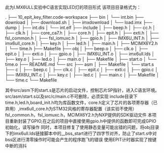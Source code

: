 此为I.MX6ULL实验中C语言实现LED灯的项目形式
该项目目录格式为：

.
├── 10_epit_key_filter.code-workspace
├── bin
│   └── int.bin
├── download
│   ├── download.sh
│   ├── imxdownload
│   └── load.imx
├── dump
│   ├── int.dis
│   └── int.elf
├── include
│   ├── beep.h
│   ├── cc.h
│   ├── clk.h
│   ├── core_ca7.h
│   ├── core.h
│   ├── epit.h
│   ├── exti.h
│   ├── fsl_common.h
│   ├── fsl_iomuxc.h
│   ├── gpio.h
│   ├── IMX6U_INT.h
│   ├── imx6ull_core.h
│   ├── key.h
│   ├── led.h
│   ├── main.h
│   ├── MCIMX6Y2.h
│   └── time.h
├── Makefile
├── obj
│   ├── beep.o
│   ├── clk.o
│   ├── epit.o
│   ├── exti.o
│   ├── gpio.o
│   ├── IMX6U_INT.o
│   ├── imx6ull.lds
│   ├── key.o
│   ├── led.o
│   ├── main.o
│   ├── Makefile
│   ├── start.o
│   └── time.o
├── README.md
└── src
    ├── asm
    │   ├── Makefile
    │   └── start.s
    ├── c
    │   ├── beep.c
    │   ├── clk.c
    │   ├── epit.c
    │   ├── exti.c
    │   ├── gpio.c
    │   ├── IMX6U_INT.c
    │   ├── key.c
    │   ├── led.c
    │   ├── main.c
    │   ├── Makefile
    │   └── time.c
    └── Makefile

其中src/asm下的start.s是芯片的启动文件，控制芯片SP指针，进入C语言环境。src/asm/start.s以及src/c/main.c不可删除，必须实现
include目录下time.h,led.h,board_init.h均为库函数文件，core.h定义了芯片的各项寄存器（已弃用）,imx6ull_core.h为STM32风格的寄存器配置（该实验不使用）
fsl_common.h，fsl_iomuxc.h，MCIMX6Y2.h为NXP提供的SDK驱动文件
本项目重新封装了GPIO,在之后的项目中直接使用gpio.h中提供的函数即可完成GPIO初始化，读写操作
同时，本项目修复了使用静态变量可能出错的问题，将obj目录下的imx6ull.lds链接脚本中的__bss_start进行了四字节对齐，防止了start.s中对bss区进行清零操作时可能会产生的程序跑飞的错误
使用EPIT计时器实现了按键中断的消抖